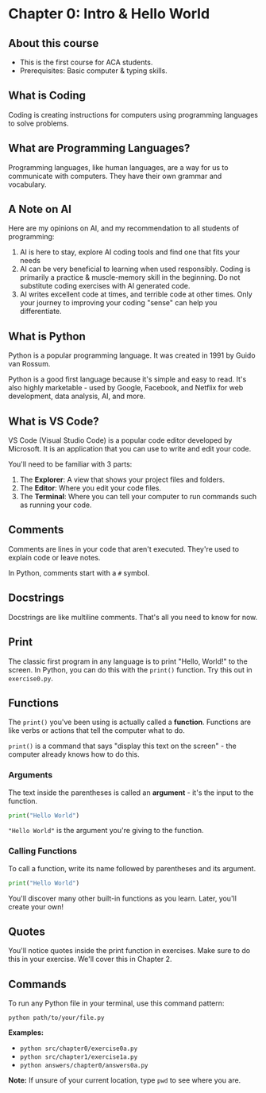 # Chapter 0: Intro & Hello World

## About this course

- This is the first course for ACA students.
- Prerequisites: Basic computer & typing skills.

## What is Coding

Coding is creating instructions for computers using programming languages to solve problems.

## What are Programming Languages?

Programming languages, like human languages, are a way for us to communicate with computers. They have their own grammar and vocabulary.

## A Note on AI

Here are my opinions on AI, and my recommendation to all students of programming:

1. AI is here to stay, explore AI coding tools and find one that fits your needs
2. AI can be very beneficial to learning when used responsibly. Coding is primarily a practice & muscle-memory skill in the beginning. Do not substitute coding exercises with AI generated code.
3. AI writes excellent code at times, and terrible code at other times. Only your journey to improving your coding "sense" can help you differentiate.

## What is Python

Python is a popular programming language. It was created in 1991 by Guido van Rossum.

Python is a good first language because it's simple and easy to read. It's also highly marketable - used by Google, Facebook, and Netflix for web development, data analysis, AI, and more.

## What is VS Code?

VS Code (Visual Studio Code) is a popular code editor developed by Microsoft. It is an application that you can use to write and edit your code.

You'll need to be familiar with 3 parts:

1. The **Explorer**: A view that shows your project files and folders.
2. The **Editor**: Where you edit your code files.
3. The **Terminal**: Where you can tell your computer to run commands such as running your code.

## Comments

Comments are lines in your code that aren't executed. They're used to explain code or leave notes.

In Python, comments start with a `#` symbol.

## Docstrings

Docstrings are like multiline comments. That's all you need to know for now.

## Print

The classic first program in any language is to print "Hello, World!" to the screen. In Python, you can do this with the `print()` function. Try this out in `exercise0.py`.

## Functions

The `print()` you've been using is actually called a **function**. Functions are like verbs or actions that tell the computer what to do.

`print()` is a command that says "display this text on the screen" - the computer already knows how to do this.

### Arguments

The text inside the parentheses is called an **argument** - it's the input to the function.

```python
print("Hello World")
```

`"Hello World"` is the argument you're giving to the function.

### Calling Functions

To call a function, write its name followed by parentheses and its argument.

```python
print("Hello World")
```

You'll discover many other built-in functions as you learn. Later, you'll create your own!

## Quotes

You'll notice quotes inside the print function in exercises. Make sure to do this in your exercise. We'll cover this in Chapter 2.

## Commands

To run any Python file in your terminal, use this command pattern:

```
python path/to/your/file.py
```

**Examples:**

- `python src/chapter0/exercise0a.py`
- `python src/chapter1/exercise1a.py`
- `python answers/chapter0/answers0a.py`

**Note:** If unsure of your current location, type `pwd` to see where you are.
